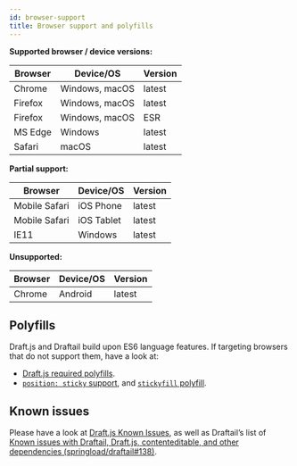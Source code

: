 ```yaml
---
id: browser-support
title: Browser support and polyfills
---
```


**Supported browser / device versions:**

| Browser | Device/OS      | Version |
| ------- | -------------- | ------- |
| Chrome  | Windows, macOS | latest  |
| Firefox | Windows, macOS | latest  |
| Firefox | Windows, macOS | ESR     |
| MS Edge | Windows        | latest  |
| Safari  | macOS          | latest  |

**Partial support:**

| Browser       | Device/OS  | Version |
| ------------- | ---------- | ------- |
| Mobile Safari | iOS Phone  | latest  |
| Mobile Safari | iOS Tablet | latest  |
| IE11          | Windows    | latest  |

**Unsupported:**

| Browser | Device/OS | Version |
| ------- | --------- | ------- |
| Chrome  | Android   | latest  |

## Polyfills

Draft.js and Draftail build upon ES6 language features. If targeting browsers that do not support them, have a look at:

- [Draft.js required polyfills](https://draftjs.org/docs/advanced-topics-issues-and-pitfalls#polyfills).
- [`position: sticky` support](https://caniuse.com/#feat=css-sticky), and [`stickyfill` polyfill](https://github.com/wilddeer/stickyfill).

## Known issues

Please have a look at [Draft.js Known Issues](https://draftjs.org/docs/advanced-topics-issues-and-pitfalls#known-issues), as well as Draftail’s list of [Known issues with Draftail, Draft.js, contenteditable, and other dependencies (springload/draftail#138)](https://github.com/springload/draftail/issues/138).
